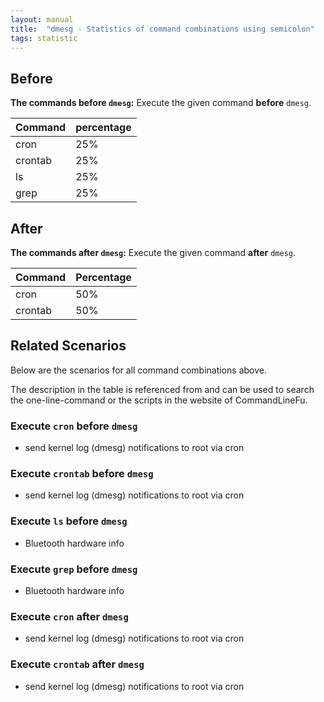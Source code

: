 ```yaml
---
layout: manual
title:  "dmesg - Statistics of command combinations using semicolon"
tags: statistic
---
```


## Before

__The commands before `dmesg`:__  Execute the given command __before__ `dmesg`.

| Command | percentage |
|--------|--------|
| cron | 25% |
| crontab | 25% |
| ls | 25% |
| grep | 25% |



## After

__The commands after `dmesg`:__ Execute the given command __after__ `dmesg`.

| Command | Percentage | 
|-------|--------|
| cron | 50% |
| crontab | 50% |



## Related Scenarios

Below are the scenarios for all command combinations above.

The description in the table is referenced from and can be used to search the one-line-command or the scripts in the website of CommandLineFu.


### Execute `cron` before `dmesg`

- send kernel log (dmesg) notifications to root via cron

            
### Execute `crontab` before `dmesg`

- send kernel log (dmesg) notifications to root via cron

            
### Execute `ls` before `dmesg`

- Bluetooth hardware info

            
### Execute `grep` before `dmesg`

- Bluetooth hardware info

            


### Execute `cron` after `dmesg`

- send kernel log (dmesg) notifications to root via cron

            
### Execute `crontab` after `dmesg`

- send kernel log (dmesg) notifications to root via cron

            
